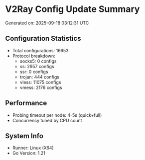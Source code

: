 # V2Ray Config Update Summary
Generated on: 2025-09-18 03:12:31 UTC

## Configuration Statistics
- Total configurations: 16653
- Protocol breakdown:
  - socks5: 0 configs
  - ss: 2957 configs
  - ssr: 0 configs
  - trojan: 444 configs
  - vless: 11075 configs
  - vmess: 2176 configs

## Performance
- Probing timeout per node: 4-5s (quick+full)
- Concurrency tuned by CPU count

## System Info
- Runner: Linux (X64)
- Go Version: 1.21
